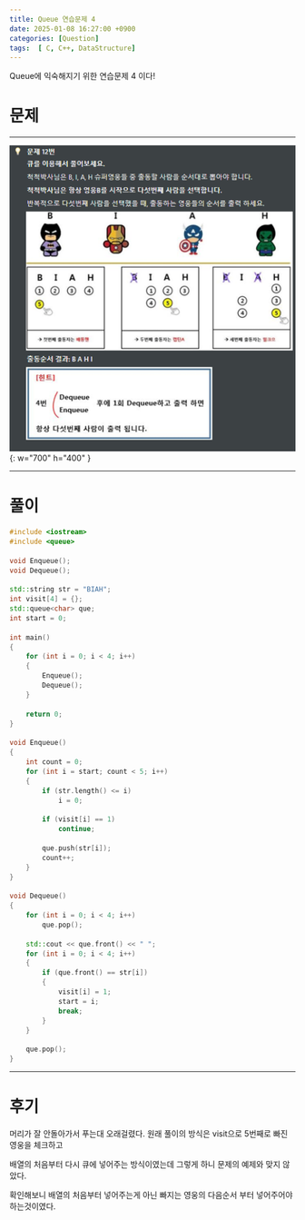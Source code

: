```yaml
---
title: Queue 연습문제 4
date: 2025-01-08 16:27:00 +0900
categories: [Question]  
tags:  [ C, C++, DataStructure]
---
```


Queue에 익숙해지기 위한 연습문제 4 이다!

# 문제   
---------------------------------------

![Desktop View](/assets/img/Queue4.png){: w="700" h="400" }
    
---------------------------------------

# 풀이

```c++
#include <iostream>
#include <queue>

void Enqueue();
void Dequeue();

std::string str = "BIAH";
int visit[4] = {};
std::queue<char> que;
int start = 0;

int main()
{
    for (int i = 0; i < 4; i++)
    {
        Enqueue();
        Dequeue();
    }
    
    return 0;
}

void Enqueue()
{
    int count = 0;
    for (int i = start; count < 5; i++)
    {
        if (str.length() <= i)
            i = 0;
        
        if (visit[i] == 1)
            continue;
        
        que.push(str[i]);
        count++;
    }
}

void Dequeue()
{
    for (int i = 0; i < 4; i++)
        que.pop();
    
    std::cout << que.front() << " ";
    for (int i = 0; i < 4; i++)
    {
        if (que.front() == str[i])
        {
            visit[i] = 1;
            start = i;
            break;
        }
    }
    
    que.pop();   
}
```

---------------------------------------

# 후기

머리가 잘 안돌아가서 푸는대 오래걸렸다. 원래 풀이의 방식은 visit으로 5번째로 빠진 영웅을 체크하고

배열의 처음부터 다시 큐에 넣어주는 방식이였는데 그렇게 하니 문제의 예제와 맞지 않았다. 

확인해보니 배열의 처음부터 넣어주는게 아닌 빠지는 영웅의 다음순서 부터 넣어주어야 하는것이였다.
